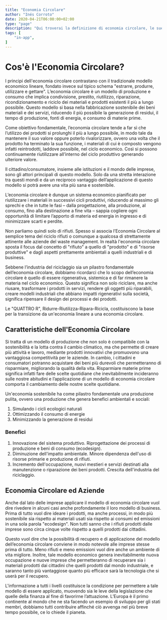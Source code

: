 ```yaml
---
title: "Economia Circolare"
author: "Inés Corroto"
date: 2020-04-21T06:00:00+02:00
type: "page"
description: "Qui troverai la definizione di economia circolare, le sue caratteristiche e benefici."
tags: [
    "in-app",
]
---
```


# Cos'è l'Economia Circolare?

I principi dell'economia circolare contrastano con il tradizionale modello economico
lineare, fondato invece sul tipico schema "estrarre, produrre, utilizzare e gettare".
L’economia circolare è un modello di produzione e consumo che implica condivisione,
prestito, riutilizzo, riparazione, ricondizionamento e riciclo dei materiali e prodotti
esistenti il più a lungo possibile. Questo modello si basa nella fabbricazione sostenibile dei
beni materiali e dei servizi, riducendo il più possibile la generazione di residui, il tempo
di produzione, fonti di energia, e consumo di materie prime.

Come obiettivo fondamentale, l’economia circolare tende a far sì che l’utilizzo dei prodotti
si prolunghi il più a lungo possibile, in modo tale da mantenere il suo valore oppure
poterlo rivalorizzare, ovvero una volta che il prodotto ha terminato la sua funzione, i
materiali di cui è composto vengono infatti reintrodotti, laddove possibile, nel ciclo
economico. Così si possono continuamente riutilizzare all’interno del ciclo produttivo
generando ulteriore valore.

Il cittadino/consumatore, insieme alle istituzioni e il mondo delle imprese, sono gli
attori principali di questo modello. Solo da una stretta interazione tra questi mondi e da
un reciproco vantaggio dell’applicazione di questo modello si potrà avere una vita più sana
e sostenibile.

L’economia circolare è dunque un sistema economico pianificato per riutilizzare i materiali
in successivi cicli produttivi, riducendo al massimo gli sprechi e che in tutte le fasi –
dalla progettazione, alla produzione, al consumo, fino alla destinazione a fine vita –
sappia cogliere ogni opportunità di limitare l’apporto di materia ed energia in ingresso e
di minimizzare scarti e perdite.

Non parliamo quindi solo di rifiuti. Spesso si associa l’Economia Circolare al semplice tema
del riciclo rifiuti o comunque a qualcosa di strettamente attinente alle aziende del waste
management. In realtà l'economia circolare sposta il focus dal concetto di "rifiuto" a quello
di "prodotto" e di "risorse produttive" e dagli aspetti prettamente ambientali a quelli
industriali e di business.

Sebbene l’industria del riciclaggio sia un pilastro fondamentale dell’economia circolare,
dobbiamo ricordarci che lo scopo dell’economia circolare è quello di essere rigenerativa,
sistemica e di far rimanere la materia nel ciclo economico. Questo significa non solo
riciclare, ma anche riusare, trasformare i prodotti in servizi, rendere gli oggetti più
riparabili, creare modelli industriali che abbiano impatti rigenerativi sulla società,
significa ripensare il design dei processi e dei prodotti.

Le "QUATTRO R", Ridurre-Riutilizza-Ripara-Ricicla, costituiscono la base per la transizione
da un'economia lineare a una economia circolare.

## Caratteristiche dell'Economia Circolare

Si tratta di un modello di produzione che non solo è compatibile con la sostenibilità e la
lotta contra il cambio climatico, ma che permette di creare più attività e lavoro, mediante
prodotti innovativi che promuovono una vantaggiosa competitività per le aziende. In cambio,
i cittadini e consumatori potranno acquistare dei beni più durevoli che permetteranno di
risparmiare, migliorando la qualità della vita. Risparmiare materie prime significa infatti
fare delle scelte quotidiane che inevitabilmente incideranno sulle nostre abitudini e
l’applicazione di un modello di economia circolare comporta il cambiamento delle nostre scelte
quotidiane.

Un'economia sostenibile ha come pilastro fondamentale una produzione pulita, ovvero una
produzione che genera benefici ambientali e sociali:

1. Simulando i cicli ecologici naturali
2. Ottimizzando il consumo di energie
3. Minimizzando la generazione di residui

### Benefici

1. Innovazione del sistema produttivo. Riprogettazione dei processi di produzione e beni
di consumo (ecodesign).
2. Diminuzione dell'impatto ambientale. Minore dipendenza dell'uso di risorse primarie e
produzione di rifiuti.
3. Incremento dell'occupazione, nuovi mestieri e servizi destinati alla manutenzione o
riparazione dei beni prodotti. Crescita dell'industria del riciclaggio.

## Economia Circolare ed Aziende

Anche dal lato delle imprese applicare il modello di economia circolare vuol dire rivedere
in alcuni casi anche profondamente il loro modello di business. Prima di tutto vuol dire
ideare i prodotti, ma anche processi, in modo più sostenibile sia rispetto ai
materiali usati sia rispetto ai consumi ed emissioni in una sola parola "ecodesign". Non
tutti sanno che i rifiuti prodotti dalle imprese sono circa cinque volte rispetto a quelli
prodotti dai cittadini.

Questo vuol dire che la possibilità di recupero e di applicazione del modello dell’economia
circolare conviene in modo notevole alle imprese stesse prima di tutto. Meno rifiuti e meno
emissioni vuol dire anche un ambiente di vita migliore. Inoltre, tale modello economico 
genera inevitabilmente nuova occupazione e nuove imprese che permetteranno di recuperare 
sia i materiali prodotti dai cittadini che quelli prodotti dal mondo industriale,
e saranno tanto più vantaggiose quanto più efficace sarà la tecnologia che si userà per il recupero.

L'informazione a tutti i livelli costituisce la condizione per permettere a tale modello
di essere applicato, muovendo sia le leve della legislazione che quelle
della finanza al fine di favorirne l’attuazione. L’Europa è il primo continente al mondo
che ne sta facendo un esempio di sviluppo per gli stati membri, dobbiamo tutti contribuire
affinché ciò avvenga nel più breve tempo possibile, ce lo chiede il pianeta.
